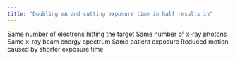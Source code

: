 ```yaml
---
title: "Doubling mA and cutting exposure time in half results in"
---
```

Same number of electrons hitting the target
Same number of x-ray photons
Same x-ray beam energy spectrum
Same patient exposure
Reduced motion caused by shorter exposure time


